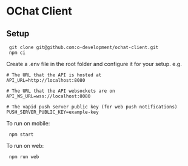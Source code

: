 # OChat Client

## Setup

```bash=
 git clone git@github.com:o-development/ochat-client.git
 npm ci
```

Create a .env file in the root folder and configure it for your setup.
e.g.

```bash=
# The URL that the API is hosted at
API_URL=http://localhost:8080

# The URL that the API websockets are on
API_WS_URL=wss://localhost:8080

# The vapid push server public key (for web push notifications)
PUSH_SERVER_PUBLIC_KEY=example-key

```

To run on mobile:

```bash=
 npm start
```

To run on web:

```bash=
 npm run web
```
